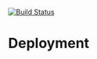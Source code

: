 [![Build Status](http://af0a64b7.ngrok.io/buildStatus/icon?job=enfold-lego&build=22)](http://af0a64b7.ngrok.io/job/enfold-lego/22/)

# Deployment
